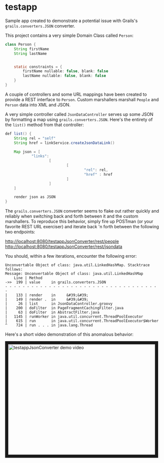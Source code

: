 testapp
=======

Sample app created to demonstrate a potential issue with Grails's `grails.converters.JSON` converter.

This project contains a very simple Domain Class called `Person`:

```java
class Person {
    String firstName
    String lastName


    static constraints = {
        firstName nullable: false, blank: false
        lastName nullable: false, blank: false
    }
}
```

A couple of controllers and some URL mappings have been created to provide a REST interface to `Person`.
Custom marshallers marshall `People` and `Person` data into XML and JSON.

A very simple controller called `JsonDataController` serves up some JSON by formatting a map using
`grails.converters.JSON`.  Here's the entirety of the `list()` method from that controller:

```java
def list() {
    String rel = "self"
    String href = linkService.createJsonDataLink()

    Map json = [
            "links":
                    [
                            [
                                    "rel": rel,
                                    "href" : href
                            ]
                    ]
    ]

    render json as JSON
}
```

The `grails.converters.JSON` converter seems to flake out rather quickly and reliably when switching
back and forth between it and the custom marshallers.  To reproduce this behavior, simply fire up
POSTman (or your favorite REST URL exerciser) and iterate back 'n forth between the following two endpoints:

[http://localhost:8080/testappJsonConverter/rest/people](http://localhost:8080/testappJsonConverter/rest/people)
[http://localhost:8080/testappJsonConverter/rest/jsondata](http://localhost:8080/testappJsonConverter/rest/jsondata)

You should, within a few iterations, encounter the following error:

```
Unconvertable Object of class: java.util.LinkedHashMap. Stacktrace follows:
Message: Unconvertable Object of class: java.util.LinkedHashMap
    Line | Method
->>  199 | value     in grails.converters.JSON
- - - - - - - - - - - - - - - - - - - - - - - - - - - - - - - - - - - -
|    133 | render    in     &#39;&#39;
|    149 | render .  in     &#39;&#39;
|     26 | list      in JsonDataController.groovy
|    200 | doFilter  in PageFragmentCachingFilter.java
|     63 | doFilter  in AbstractFilter.java
|   1145 | runWorker in java.util.concurrent.ThreadPoolExecutor
|    615 | run       in java.util.concurrent.ThreadPoolExecutor$Worker
^    724 | run . . . in java.lang.Thread
```

Here's a short video demonstration of this anomalous behavior:

<a href="http://www.youtube.com/watch?feature=player_embedded&v=oMXyhNCqyn4"
   target="_blank"><img src="http://img.youtube.com/vi/oMXyhNCqyn4/0.jpg"
   alt="testappJsonConverter demo video" width="480" height="360" border="10" /></a>
